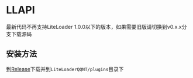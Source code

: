 # LLAPI

最新代码不再支持LiteLoader 1.0.0以下的版本，如果需要旧版请切换到v0.x.x分支下载源码

## 安装方法

到[Release](https://github.com/linyuchen/LiteLoaderQQNT-Plugin-LLAPI/releases)下载并到`LiteLoaderQQNT/plugins`目录下